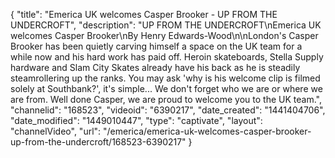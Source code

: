 {
    "title": "Emerica UK welcomes Casper Brooker - UP FROM THE UNDERCROFT",
    "description": "UP FROM THE UNDERCROFT\nEmerica UK welcomes Casper Brooker\nBy Henry Edwards-Wood\n\nLondon's Casper Brooker has been quietly carving himself a space on the UK team for a while now and his hard work has paid off. Heroin skateboards, Stella Supply hardware and Slam City Skates already have his back as he is steadily steamrollering up the ranks.  You may ask 'why is his welcome clip is filmed solely at Southbank?', it's simple... We don't forget who we are or where we are from. Well done Casper, we are proud to welcome you to the UK team.",
    "channelid": "168523",
    "videoid": "6390217",
    "date_created": "1441404706",
    "date_modified": "1449010447",
    "type": "captivate",
    "layout": "channelVideo",
    "url": "\/emerica\/emerica-uk-welcomes-casper-brooker-up-from-the-undercroft\/168523-6390217"
}